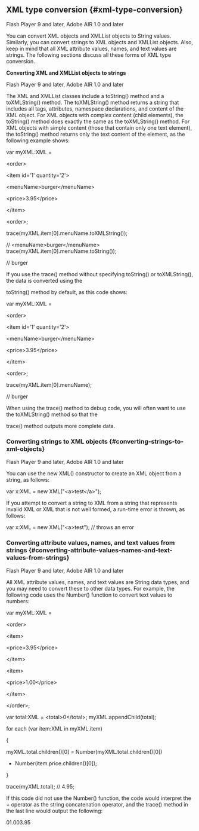 ## XML type conversion {#xml-type-conversion}

Flash Player 9 and later, Adobe AIR 1.0 and later

You can convert XML objects and XMLList objects to String values. Similarly, you can convert strings to XML objects and XMLList objects. Also, keep in mind that all XML attribute values, names, and text values are strings. The following sections discuss all these forms of XML type conversion.

**Converting XML and XMLList objects to strings**

Flash Player 9 and later, Adobe AIR 1.0 and later

The XML and XMLList classes include a toString() method and a toXMLString() method. The toXMLString() method returns a string that includes all tags, attributes, namespace declarations, and content of the XML object. For XML objects with complex content (child elements), the toString() method does exactly the same as the toXMLString() method. For XML objects with simple content (those that contain only one text element), the toString() method returns only the text content of the element, as the following example shows:

var myXML:XML =

&lt;order&gt;

&lt;item id=&#039;1&#039; quantity=&#039;2&#039;&gt;

&lt;menuName&gt;burger&lt;/menuName&gt;

&lt;price&gt;3.95&lt;/price&gt;

&lt;/item&gt;

&lt;order&gt;;

trace(myXML.item[0].menuName.toXMLString());

// &lt;menuName&gt;burger&lt;/menuName&gt; trace(myXML.item[0].menuName.toString());

// burger

If you use the trace() method without specifying toString() or toXMLString(), the data is converted using the

toString() method by default, as this code shows:

var myXML:XML =

&lt;order&gt;

&lt;item id=&#039;1&#039; quantity=&#039;2&#039;&gt;

&lt;menuName&gt;burger&lt;/menuName&gt;

&lt;price&gt;3.95&lt;/price&gt;

&lt;/item&gt;

&lt;order&gt;;

trace(myXML.item[0].menuName);

// burger

When using the trace() method to debug code, you will often want to use the toXMLString() method so that the

trace() method outputs more complete data.

### Converting strings to XML objects {#converting-strings-to-xml-objects}

Flash Player 9 and later, Adobe AIR 1.0 and later

You can use the new XML() constructor to create an XML object from a string, as follows:

var x:XML = new XML(&quot;&lt;a&gt;test&lt;/a&gt;&quot;);

If you attempt to convert a string to XML from a string that represents invalid XML or XML that is not well formed, a run-time error is thrown, as follows:

var x:XML = new XML(&quot;&lt;a&gt;test&quot;); // throws an error

### Converting attribute values, names, and text values from strings {#converting-attribute-values-names-and-text-values-from-strings}

Flash Player 9 and later, Adobe AIR 1.0 and later

All XML attribute values, names, and text values are String data types, and you may need to convert these to other data types. For example, the following code uses the Number() function to convert text values to numbers:

var myXML:XML =

&lt;order&gt;

&lt;item&gt;

&lt;price&gt;3.95&lt;/price&gt;

&lt;/item&gt;

&lt;item&gt;

&lt;price&gt;1.00&lt;/price&gt;

&lt;/item&gt;

&lt;/order&gt;;

var total:XML = &lt;total&gt;0&lt;/total&gt;; myXML.appendChild(total);

for each (var item:XML in myXML.item)

{

myXML.total.children()[0] = Number(myXML.total.children()[0])

+ Number(item.price.children()[0]);

}

trace(myXML.total); // 4.95;

If this code did not use the Number() function, the code would interpret the + operator as the string concatenation operator, and the trace() method in the last line would output the following:

01.003.95